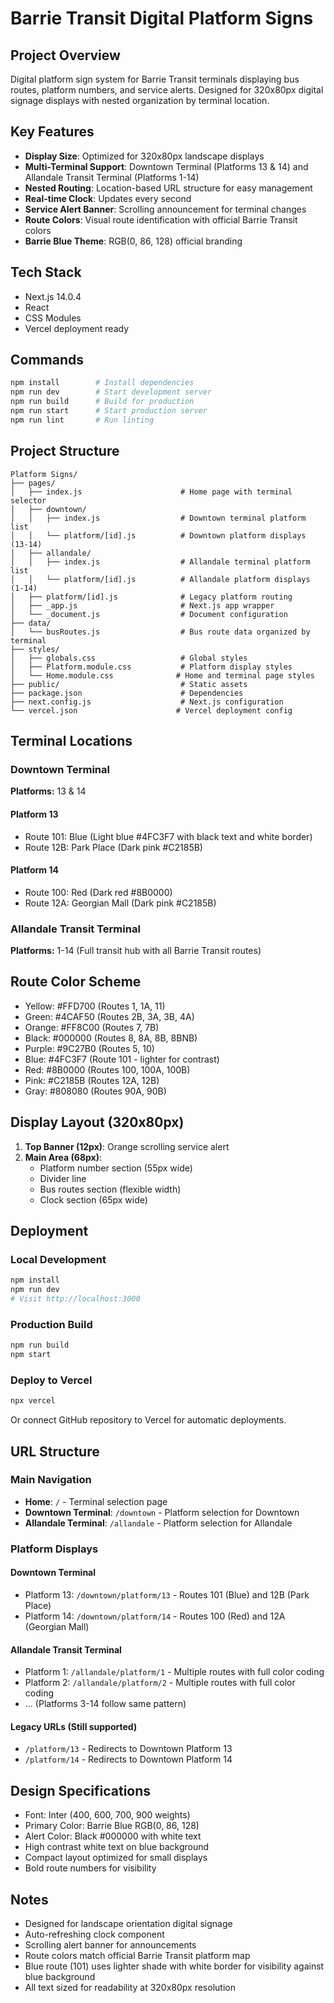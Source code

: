 # Barrie Transit Digital Platform Signs

## Project Overview
Digital platform sign system for Barrie Transit terminals displaying bus routes, platform numbers, and service alerts. Designed for 320x80px digital signage displays with nested organization by terminal location.

## Key Features
- **Display Size**: Optimized for 320x80px landscape displays
- **Multi-Terminal Support**: Downtown Terminal (Platforms 13 & 14) and Allandale Transit Terminal (Platforms 1-14)
- **Nested Routing**: Location-based URL structure for easy management
- **Real-time Clock**: Updates every second
- **Service Alert Banner**: Scrolling announcement for terminal changes
- **Route Colors**: Visual route identification with official Barrie Transit colors
- **Barrie Blue Theme**: RGB(0, 86, 128) official branding

## Tech Stack
- Next.js 14.0.4
- React
- CSS Modules
- Vercel deployment ready

## Commands
```bash
npm install        # Install dependencies
npm run dev        # Start development server
npm run build      # Build for production
npm run start      # Start production server
npm run lint       # Run linting
```

## Project Structure
```
Platform Signs/
├── pages/
│   ├── index.js                      # Home page with terminal selector
│   ├── downtown/
│   │   ├── index.js                  # Downtown terminal platform list
│   │   └── platform/[id].js          # Downtown platform displays (13-14)
│   ├── allandale/
│   │   ├── index.js                  # Allandale terminal platform list
│   │   └── platform/[id].js          # Allandale platform displays (1-14)
│   ├── platform/[id].js              # Legacy platform routing
│   ├── _app.js                       # Next.js app wrapper
│   └── _document.js                  # Document configuration
├── data/
│   └── busRoutes.js                  # Bus route data organized by terminal
├── styles/
│   ├── globals.css                   # Global styles
│   ├── Platform.module.css           # Platform display styles
│   └── Home.module.css              # Home and terminal page styles
├── public/                           # Static assets
├── package.json                      # Dependencies
├── next.config.js                    # Next.js configuration
└── vercel.json                      # Vercel deployment config
```

## Terminal Locations

### Downtown Terminal
**Platforms:** 13 & 14

#### Platform 13
- Route 101: Blue (Light blue #4FC3F7 with black text and white border)
- Route 12B: Park Place (Dark pink #C2185B)

#### Platform 14
- Route 100: Red (Dark red #8B0000)
- Route 12A: Georgian Mall (Dark pink #C2185B)

### Allandale Transit Terminal
**Platforms:** 1-14 (Full transit hub with all Barrie Transit routes)

## Route Color Scheme
- Yellow: #FFD700 (Routes 1, 1A, 11)
- Green: #4CAF50 (Routes 2B, 3A, 3B, 4A)
- Orange: #FF8C00 (Routes 7, 7B)
- Black: #000000 (Routes 8, 8A, 8B, 8BNB)
- Purple: #9C27B0 (Routes 5, 10)
- Blue: #4FC3F7 (Route 101 - lighter for contrast)
- Red: #8B0000 (Routes 100, 100A, 100B)
- Pink: #C2185B (Routes 12A, 12B)
- Gray: #808080 (Routes 90A, 90B)

## Display Layout (320x80px)
1. **Top Banner (12px)**: Orange scrolling service alert
2. **Main Area (68px)**:
   - Platform number section (55px wide)
   - Divider line
   - Bus routes section (flexible width)
   - Clock section (65px wide)

## Deployment

### Local Development
```bash
npm install
npm run dev
# Visit http://localhost:3000
```

### Production Build
```bash
npm run build
npm start
```

### Deploy to Vercel
```bash
npx vercel
```
Or connect GitHub repository to Vercel for automatic deployments.

## URL Structure

### Main Navigation
- **Home**: `/` - Terminal selection page
- **Downtown Terminal**: `/downtown` - Platform selection for Downtown
- **Allandale Terminal**: `/allandale` - Platform selection for Allandale

### Platform Displays
#### Downtown Terminal
- Platform 13: `/downtown/platform/13` - Routes 101 (Blue) and 12B (Park Place)
- Platform 14: `/downtown/platform/14` - Routes 100 (Red) and 12A (Georgian Mall)

#### Allandale Transit Terminal
- Platform 1: `/allandale/platform/1` - Multiple routes with full color coding
- Platform 2: `/allandale/platform/2` - Multiple routes with full color coding
- ... (Platforms 3-14 follow same pattern)

#### Legacy URLs (Still supported)
- `/platform/13` - Redirects to Downtown Platform 13
- `/platform/14` - Redirects to Downtown Platform 14

## Design Specifications
- Font: Inter (400, 600, 700, 900 weights)
- Primary Color: Barrie Blue RGB(0, 86, 128)
- Alert Color: Black #000000 with white text
- High contrast white text on blue background
- Compact layout optimized for small displays
- Bold route numbers for visibility

## Notes
- Designed for landscape orientation digital signage
- Auto-refreshing clock component
- Scrolling alert banner for announcements
- Route colors match official Barrie Transit platform map
- Blue route (101) uses lighter shade with white border for visibility against blue background
- All text sized for readability at 320x80px resolution